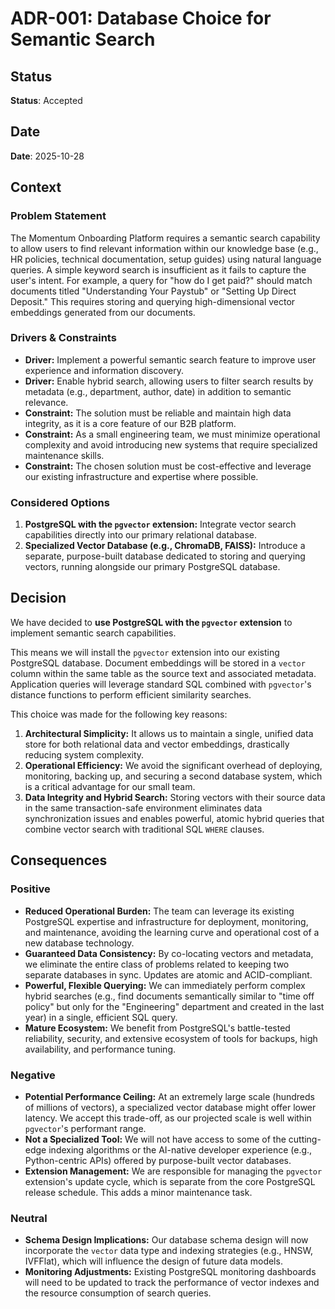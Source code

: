 # ADR-001: Database Choice for Semantic Search

## Status

**Status**: Accepted

## Date

**Date**: 2025-10-28

## Context

### Problem Statement
The Momentum Onboarding Platform requires a semantic search capability to allow users to find relevant information within our knowledge base (e.g., HR policies, technical documentation, setup guides) using natural language queries. A simple keyword search is insufficient as it fails to capture the user's intent. For example, a query for "how do I get paid?" should match documents titled "Understanding Your Paystub" or "Setting Up Direct Deposit." This requires storing and querying high-dimensional vector embeddings generated from our documents.

### Drivers & Constraints
*   **Driver:** Implement a powerful semantic search feature to improve user experience and information discovery.
*   **Driver:** Enable hybrid search, allowing users to filter search results by metadata (e.g., department, author, date) in addition to semantic relevance.
*   **Constraint:** The solution must be reliable and maintain high data integrity, as it is a core feature of our B2B platform.
*   **Constraint:** As a small engineering team, we must minimize operational complexity and avoid introducing new systems that require specialized maintenance skills.
*   **Constraint:** The chosen solution must be cost-effective and leverage our existing infrastructure and expertise where possible.

### Considered Options
1.  **PostgreSQL with the `pgvector` extension:** Integrate vector search capabilities directly into our primary relational database.
2.  **Specialized Vector Database (e.g., ChromaDB, FAISS):** Introduce a separate, purpose-built database dedicated to storing and querying vectors, running alongside our primary PostgreSQL database.

## Decision

We have decided to **use PostgreSQL with the `pgvector` extension** to implement semantic search capabilities.

This means we will install the `pgvector` extension into our existing PostgreSQL database. Document embeddings will be stored in a `vector` column within the same table as the source text and associated metadata. Application queries will leverage standard SQL combined with `pgvector`'s distance functions to perform efficient similarity searches.

This choice was made for the following key reasons:
1.  **Architectural Simplicity:** It allows us to maintain a single, unified data store for both relational data and vector embeddings, drastically reducing system complexity.
2.  **Operational Efficiency:** We avoid the significant overhead of deploying, monitoring, backing up, and securing a second database system, which is a critical advantage for our small team.
3.  **Data Integrity and Hybrid Search:** Storing vectors with their source data in the same transaction-safe environment eliminates data synchronization issues and enables powerful, atomic hybrid queries that combine vector search with traditional SQL `WHERE` clauses.

## Consequences

### Positive
*   **Reduced Operational Burden:** The team can leverage its existing PostgreSQL expertise and infrastructure for deployment, monitoring, and maintenance, avoiding the learning curve and operational cost of a new database technology.
*   **Guaranteed Data Consistency:** By co-locating vectors and metadata, we eliminate the entire class of problems related to keeping two separate databases in sync. Updates are atomic and ACID-compliant.
*   **Powerful, Flexible Querying:** We can immediately perform complex hybrid searches (e.g., find documents semantically similar to "time off policy" but only for the "Engineering" department and created in the last year) in a single, efficient SQL query.
*   **Mature Ecosystem:** We benefit from PostgreSQL's battle-tested reliability, security, and extensive ecosystem of tools for backups, high availability, and performance tuning.

### Negative
*   **Potential Performance Ceiling:** At an extremely large scale (hundreds of millions of vectors), a specialized vector database might offer lower latency. We accept this trade-off, as our projected scale is well within `pgvector`'s performant range.
*   **Not a Specialized Tool:** We will not have access to some of the cutting-edge indexing algorithms or the AI-native developer experience (e.g., Python-centric APIs) offered by purpose-built vector databases.
*   **Extension Management:** We are responsible for managing the `pgvector` extension's update cycle, which is separate from the core PostgreSQL release schedule. This adds a minor maintenance task.

### Neutral
*   **Schema Design Implications:** Our database schema design will now incorporate the `vector` data type and indexing strategies (e.g., HNSW, IVFFlat), which will influence the design of future data models.
*   **Monitoring Adjustments:** Existing PostgreSQL monitoring dashboards will need to be updated to track the performance of vector indexes and the resource consumption of search queries.